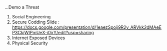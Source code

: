 ...Demo a Threat
1. Social Engineering 
2. Secure Codding
	Slide : https://docs.google.com/presentation/d/1eaezSpoij9R2v_ARVkk2dMAeEP3CkjWIPmUeX-i0irY/edit?usp=sharing
3. Internet Exposed Devices
4. Physical Security
